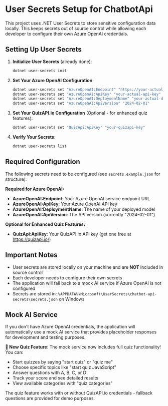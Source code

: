 # User Secrets Setup for ChatbotApi

This project uses .NET User Secrets to store sensitive configuration data locally. This keeps secrets out of source control while allowing each developer to configure their own Azure OpenAI credentials.

## Setting Up User Secrets

1. **Initialize User Secrets** (already done):

   ```bash
   dotnet user-secrets init
   ```

2. **Set Your Azure OpenAI Configuration**:

   ```bash
   dotnet user-secrets set "AzureOpenAI:Endpoint" "https://your-actual-endpoint.openai.azure.com/"
   dotnet user-secrets set "AzureOpenAI:ApiKey" "your-actual-api-key"
   dotnet user-secrets set "AzureOpenAI:DeploymentName" "your-actual-deployment-name"
   dotnet user-secrets set "AzureOpenAI:ApiVersion" "2024-02-01"
   ```

3. **Set Your QuizAPI.io Configuration** (Optional - for enhanced quiz features):

   ```bash
   dotnet user-secrets set "QuizApi:ApiKey" "your-quizapi-key"
   ```

4. **Verify Your Secrets**:

   ```bash
   dotnet user-secrets list
   ```

## Required Configuration

The following secrets need to be configured (see `secrets.example.json` for structure):

**Required for Azure OpenAI:**

- **AzureOpenAI:Endpoint**: Your Azure OpenAI service endpoint URL
- **AzureOpenAI:ApiKey**: Your Azure OpenAI API key  
- **AzureOpenAI:DeploymentName**: The name of your deployed model
- **AzureOpenAI:ApiVersion**: The API version (currently "2024-02-01")

**Optional for Enhanced Quiz Features:**

- **QuizApi:ApiKey**: Your QuizAPI.io API key (get one free at <https://quizapi.io/>)

## Important Notes

- User secrets are stored locally on your machine and are **NOT** included in source control
- Each developer needs to configure their own secrets
- The application will fall back to a mock AI service if Azure OpenAI is not configured
- Secrets are stored in: `%APPDATA%\Microsoft\UserSecrets\chatbot-api-secrets\secrets.json` on Windows

## Mock AI Service

If you don't have Azure OpenAI credentials, the application will automatically use a mock AI service that provides placeholder responses for development and testing purposes.

**🎯 New Quiz Feature**: The mock service now includes full quiz functionality! You can:

- Start quizzes by saying "start quiz" or "quiz me"
- Choose specific topics like "start quiz JavaScript"
- Answer questions with A, B, C, or D
- Track your score and see detailed results
- View available categories with "quiz categories"

The quiz feature works with or without QuizAPI.io credentials - fallback questions are provided for demo purposes.
